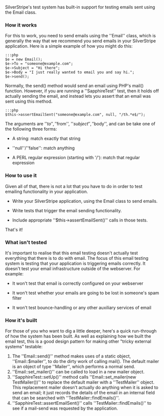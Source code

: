 SilverStripe's test system has built-in support for testing emails sent using the Email class.

### How it works

For this to work, you need to send emails using the ''Email'' class, which is generally the way that we recommend you
send emails in your SilverStripe application.  Here is a simple example of how you might do this:

	:::php
	$e = new Email();
	$e->To = "someone@example.com";
	$e->Subject = "Hi there";
	$e->Body = "I just really wanted to email you and say hi.";
	$e->send();


Normally, the send() method would send an email using PHP's mail() function.  However, if you are running a
''SapphireTest'' test, then it holds off actually sending the email, and instead lets you assert that an email was sent
using this method.

	:::php
	$this->assertEmailSent("someone@example.com", null, "/th.*e$/");


The arguments are ''$to'', ''$from'', ''$subject'', ''$body'', and can be take one of the following three forms:


*  A string: match exactly that string

*  ''null''/''false'': match anything

*  A PERL regular expression (starting with '/'): match that regular expression

### How to use it

Given all of that, there is not a lot that you have to do in order to test emailing functionality in your application.


*  Write your SilverStripe application, using the Email class to send emails.

*  Write tests that trigger the email sending functionality.

*  Include appropriate ''$this->assertEmailSent()'' calls in those tests.

That's it!

### What isn't tested

It's important to realise that this email testing doesn't actually test everything that there is to do with email.  The
focus of this email testing system is testing that your application is triggering emails correctly.  It doesn't test
your email infrastructure outside of the webserver.  For example:


*  It won't test that email is correctly configured on your webserver

*  It won't test whether your emails are going to be lost in someone's spam filter

*  It won't test bounce-handling or any other auxiliary services of email

### How it's built

For those of you who want to dig a little deeper, here's a quick run-through of how the system has been built.  As well
as explaining how we built the email test, this is a good design pattern for making other "tricky external systems"
testable:

 1.  The ''Email::send()'' method makes uses of a static object, ''Email::$mailer'', to do the dirty work of calling
mail().  The default mailer is an object of type ''Mailer'', which performs a normal send.
 2.  ''Email::set_mailer()'' can be called to load in a new mailer object.
 3.  ''SapphireTest::setUp()'' method calls ''Email::set_mailer(new TestMailer())'' to replace the default mailer with a
''TestMailer'' object.  This replacement mailer doesn't actually do anything when it is asked to send an email; it just
records the details of the email in an internal field that can be searched with ''TestMailer::findEmails()''.
 4.  ''SapphireTest::assertEmailSent()'' calls ''TestMailer::findEmails()'' to see if a mail-send was requested by the
application.

